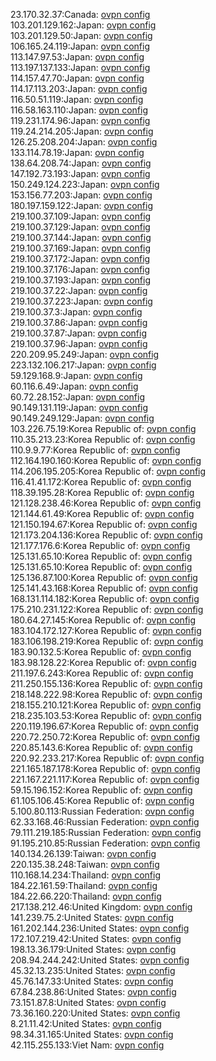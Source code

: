 23.170.32.37:Canada: [ovpn config](vpn/23_170_32_37.ovpn)  
103.201.129.162:Japan: [ovpn config](vpn/103_201_129_162.ovpn)  
103.201.129.50:Japan: [ovpn config](vpn/103_201_129_50.ovpn)  
106.165.24.119:Japan: [ovpn config](vpn/106_165_24_119.ovpn)  
113.147.97.53:Japan: [ovpn config](vpn/113_147_97_53.ovpn)  
113.197.137.133:Japan: [ovpn config](vpn/113_197_137_133.ovpn)  
114.157.47.70:Japan: [ovpn config](vpn/114_157_47_70.ovpn)  
114.17.113.203:Japan: [ovpn config](vpn/114_17_113_203.ovpn)  
116.50.51.119:Japan: [ovpn config](vpn/116_50_51_119.ovpn)  
116.58.163.110:Japan: [ovpn config](vpn/116_58_163_110.ovpn)  
119.231.174.96:Japan: [ovpn config](vpn/119_231_174_96.ovpn)  
119.24.214.205:Japan: [ovpn config](vpn/119_24_214_205.ovpn)  
126.25.208.204:Japan: [ovpn config](vpn/126_25_208_204.ovpn)  
133.114.78.19:Japan: [ovpn config](vpn/133_114_78_19.ovpn)  
138.64.208.74:Japan: [ovpn config](vpn/138_64_208_74.ovpn)  
147.192.73.193:Japan: [ovpn config](vpn/147_192_73_193.ovpn)  
150.249.124.223:Japan: [ovpn config](vpn/150_249_124_223.ovpn)  
153.156.77.203:Japan: [ovpn config](vpn/153_156_77_203.ovpn)  
180.197.159.122:Japan: [ovpn config](vpn/180_197_159_122.ovpn)  
219.100.37.109:Japan: [ovpn config](vpn/219_100_37_109.ovpn)  
219.100.37.129:Japan: [ovpn config](vpn/219_100_37_129.ovpn)  
219.100.37.144:Japan: [ovpn config](vpn/219_100_37_144.ovpn)  
219.100.37.169:Japan: [ovpn config](vpn/219_100_37_169.ovpn)  
219.100.37.172:Japan: [ovpn config](vpn/219_100_37_172.ovpn)  
219.100.37.176:Japan: [ovpn config](vpn/219_100_37_176.ovpn)  
219.100.37.193:Japan: [ovpn config](vpn/219_100_37_193.ovpn)  
219.100.37.22:Japan: [ovpn config](vpn/219_100_37_22.ovpn)  
219.100.37.223:Japan: [ovpn config](vpn/219_100_37_223.ovpn)  
219.100.37.3:Japan: [ovpn config](vpn/219_100_37_3.ovpn)  
219.100.37.86:Japan: [ovpn config](vpn/219_100_37_86.ovpn)  
219.100.37.87:Japan: [ovpn config](vpn/219_100_37_87.ovpn)  
219.100.37.96:Japan: [ovpn config](vpn/219_100_37_96.ovpn)  
220.209.95.249:Japan: [ovpn config](vpn/220_209_95_249.ovpn)  
223.132.106.217:Japan: [ovpn config](vpn/223_132_106_217.ovpn)  
59.129.168.9:Japan: [ovpn config](vpn/59_129_168_9.ovpn)  
60.116.6.49:Japan: [ovpn config](vpn/60_116_6_49.ovpn)  
60.72.28.152:Japan: [ovpn config](vpn/60_72_28_152.ovpn)  
90.149.131.119:Japan: [ovpn config](vpn/90_149_131_119.ovpn)  
90.149.249.129:Japan: [ovpn config](vpn/90_149_249_129.ovpn)  
103.226.75.19:Korea Republic of: [ovpn config](vpn/103_226_75_19.ovpn)  
110.35.213.23:Korea Republic of: [ovpn config](vpn/110_35_213_23.ovpn)  
110.9.9.77:Korea Republic of: [ovpn config](vpn/110_9_9_77.ovpn)  
112.164.190.160:Korea Republic of: [ovpn config](vpn/112_164_190_160.ovpn)  
114.206.195.205:Korea Republic of: [ovpn config](vpn/114_206_195_205.ovpn)  
116.41.41.172:Korea Republic of: [ovpn config](vpn/116_41_41_172.ovpn)  
118.39.195.28:Korea Republic of: [ovpn config](vpn/118_39_195_28.ovpn)  
121.128.238.46:Korea Republic of: [ovpn config](vpn/121_128_238_46.ovpn)  
121.144.61.49:Korea Republic of: [ovpn config](vpn/121_144_61_49.ovpn)  
121.150.194.67:Korea Republic of: [ovpn config](vpn/121_150_194_67.ovpn)  
121.173.204.136:Korea Republic of: [ovpn config](vpn/121_173_204_136.ovpn)  
121.177.176.6:Korea Republic of: [ovpn config](vpn/121_177_176_6.ovpn)  
125.131.65.10:Korea Republic of: [ovpn config](vpn/125_131_65_10.ovpn)  
125.131.65.10:Korea Republic of: [ovpn config](vpn/125_131_65_10.ovpn)  
125.136.87.100:Korea Republic of: [ovpn config](vpn/125_136_87_100.ovpn)  
125.141.43.168:Korea Republic of: [ovpn config](vpn/125_141_43_168.ovpn)  
168.131.114.182:Korea Republic of: [ovpn config](vpn/168_131_114_182.ovpn)  
175.210.231.122:Korea Republic of: [ovpn config](vpn/175_210_231_122.ovpn)  
180.64.27.145:Korea Republic of: [ovpn config](vpn/180_64_27_145.ovpn)  
183.104.172.127:Korea Republic of: [ovpn config](vpn/183_104_172_127.ovpn)  
183.106.198.219:Korea Republic of: [ovpn config](vpn/183_106_198_219.ovpn)  
183.90.132.5:Korea Republic of: [ovpn config](vpn/183_90_132_5.ovpn)  
183.98.128.22:Korea Republic of: [ovpn config](vpn/183_98_128_22.ovpn)  
211.197.6.243:Korea Republic of: [ovpn config](vpn/211_197_6_243.ovpn)  
211.250.155.136:Korea Republic of: [ovpn config](vpn/211_250_155_136.ovpn)  
218.148.222.98:Korea Republic of: [ovpn config](vpn/218_148_222_98.ovpn)  
218.155.210.121:Korea Republic of: [ovpn config](vpn/218_155_210_121.ovpn)  
218.235.103.53:Korea Republic of: [ovpn config](vpn/218_235_103_53.ovpn)  
220.119.196.67:Korea Republic of: [ovpn config](vpn/220_119_196_67.ovpn)  
220.72.250.72:Korea Republic of: [ovpn config](vpn/220_72_250_72.ovpn)  
220.85.143.6:Korea Republic of: [ovpn config](vpn/220_85_143_6.ovpn)  
220.92.233.217:Korea Republic of: [ovpn config](vpn/220_92_233_217.ovpn)  
221.165.187.178:Korea Republic of: [ovpn config](vpn/221_165_187_178.ovpn)  
221.167.221.117:Korea Republic of: [ovpn config](vpn/221_167_221_117.ovpn)  
59.15.196.152:Korea Republic of: [ovpn config](vpn/59_15_196_152.ovpn)  
61.105.106.45:Korea Republic of: [ovpn config](vpn/61_105_106_45.ovpn)  
5.100.80.113:Russian Federation: [ovpn config](vpn/5_100_80_113.ovpn)  
62.33.168.46:Russian Federation: [ovpn config](vpn/62_33_168_46.ovpn)  
79.111.219.185:Russian Federation: [ovpn config](vpn/79_111_219_185.ovpn)  
91.195.210.85:Russian Federation: [ovpn config](vpn/91_195_210_85.ovpn)  
140.134.26.139:Taiwan: [ovpn config](vpn/140_134_26_139.ovpn)  
220.135.38.248:Taiwan: [ovpn config](vpn/220_135_38_248.ovpn)  
110.168.14.234:Thailand: [ovpn config](vpn/110_168_14_234.ovpn)  
184.22.161.59:Thailand: [ovpn config](vpn/184_22_161_59.ovpn)  
184.22.66.220:Thailand: [ovpn config](vpn/184_22_66_220.ovpn)  
217.138.212.46:United Kingdom: [ovpn config](vpn/217_138_212_46.ovpn)  
141.239.75.2:United States: [ovpn config](vpn/141_239_75_2.ovpn)  
161.202.144.236:United States: [ovpn config](vpn/161_202_144_236.ovpn)  
172.107.219.42:United States: [ovpn config](vpn/172_107_219_42.ovpn)  
198.13.36.179:United States: [ovpn config](vpn/198_13_36_179.ovpn)  
208.94.244.242:United States: [ovpn config](vpn/208_94_244_242.ovpn)  
45.32.13.235:United States: [ovpn config](vpn/45_32_13_235.ovpn)  
45.76.147.33:United States: [ovpn config](vpn/45_76_147_33.ovpn)  
67.84.238.86:United States: [ovpn config](vpn/67_84_238_86.ovpn)  
73.151.87.8:United States: [ovpn config](vpn/73_151_87_8.ovpn)  
73.36.160.220:United States: [ovpn config](vpn/73_36_160_220.ovpn)  
8.21.11.42:United States: [ovpn config](vpn/8_21_11_42.ovpn)  
98.34.31.165:United States: [ovpn config](vpn/98_34_31_165.ovpn)  
42.115.255.133:Viet Nam: [ovpn config](vpn/42_115_255_133.ovpn)  
